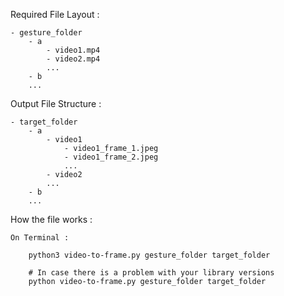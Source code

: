 Required File Layout :

    - gesture_folder
        - a
            - video1.mp4
            - video2.mp4
            ...
        - b
        ...
        
Output File Structure :

    - target_folder
        - a
            - video1
                - video1_frame_1.jpeg
                - video1_frame_2.jpeg
                ...
            - video2
            ...
        - b
        ...   

How the file works :

    On Terminal :

        python3 video-to-frame.py gesture_folder target_folder

        # In case there is a problem with your library versions
        python video-to-frame.py gesture_folder target_folder
